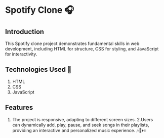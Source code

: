 # Spotify Clone 🎧


## Introduction


This Spotify clone project demonstrates fundamental skills in web development, including HTML for structure, CSS for styling, and JavaScript for interactivity.

## Technologies Used 🚀
1. HTML
2. CSS
3. JavaScript


## Features

1. The project is responsive, adapting to different screen sizes.
2.Users can dynamically add, play, pause, and seek songs in their playlists, providing an interactive and personalized music experience. 🎶🔀⏯️




